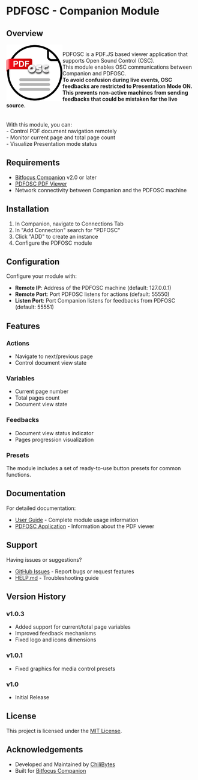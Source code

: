 # PDFOSC - Companion Module

<div>
<h2>Overview</h2>
<img src="./img/PDFOSC_Logo.png" width="150" alt="PDFOSC Logo" align="left"/>

</br>
PDFOSC is a PDF.JS based viewer application that supports Open Sound Control (OSC). </br>
This module enables OSC communications between Companion and PDFOSC.</br>
<b>To avoid confusion during live events, OSC feedbacks are restricted to Presentation Mode ON.</br>
This prevents non-active machines from sending feedbacks that could be mistaken for the live source.</b></br>
</br>
</br>
With this module, you can:</br>
- Control PDF document navigation remotely</br>
- Monitor current page and total page count</br>
- Visualize Presentation mode status</br>
</div>

## Requirements

- [Bitfocus Companion](https://bitfocus.io/companion) v2.0 or later
- [PDFOSC PDF Viewer](https://github.com/eMMeCodes/Symposium/tree/main/PDFOSC)
- Network connectivity between Companion and the PDFOSC machine

## Installation

1. In Companion, navigate to Connections Tab
2. In "Add Connection" search for "PDFOSC"
3. Click "ADD" to create an instance
4. Configure the PDFOSC module

## Configuration

Configure your module with:

- **Remote IP**: Address of the PDFOSC machine (default: 127.0.0.1)
- **Remote Port**: Port PDFOSC listens for actions (default: 55550)
- **Listen Port**: Port Companion listens for feedbacks from PDFOSC (default: 55551)

## Features

### Actions

- Navigate to next/previous page
- Control document view state

### Variables

- Current page number
- Total pages count
- Document view state

### Feedbacks

- Document view status indicator
- Pages progression visualization

### Presets

The module includes a set of ready-to-use button presets for common functions.

## Documentation

For detailed documentation:

- [User Guide](./companion/HELP.md) - Complete module usage information
- [PDFOSC Application](https://github.com/eMMeCodes/Symposium/tree/main/PDFOSC) - Information about the PDF viewer

## Support

Having issues or suggestions?

- [GitHub Issues](https://github.com/eMMeCodes/Symposium/issues) - Report bugs or request features
- [HELP.md](./HELP.md) - Troubleshooting guide

## Version History

### v1.0.3
- Added support for current/total page variables
- Improved feedback mechanisms
- Fixed logo and icons dimensions

### v1.0.1
- Fixed graphics for media control presets

### v1.0
- Initial Release

## License

This project is licensed under the [MIT License](./LICENSE).

## Acknowledgements

- Developed and Maintained by [ChiliBytes](https://chilibytes.com)
- Built for [Bitfocus Companion](https://bitfocus.io/companion)
